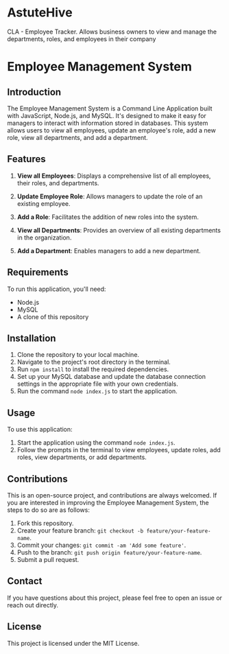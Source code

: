 # AstuteHive
CLA - Employee Tracker. Allows business owners to view and manage the departments, roles, and employees in their company

# Employee Management System

## Introduction

The Employee Management System is a Command Line Application built with JavaScript, Node.js, and MySQL. It's designed to make it easy for managers to interact with information stored in databases. This system allows users to view all employees, update an employee's role, add a new role, view all departments, and add a department.

## Features

1. **View all Employees**: Displays a comprehensive list of all employees, their roles, and departments.

2. **Update Employee Role**: Allows managers to update the role of an existing employee.

3. **Add a Role**: Facilitates the addition of new roles into the system.

4. **View all Departments**: Provides an overview of all existing departments in the organization.

5. **Add a Department**: Enables managers to add a new department.

## Requirements

To run this application, you'll need:

- Node.js
- MySQL
- A clone of this repository

## Installation

1. Clone the repository to your local machine.
2. Navigate to the project's root directory in the terminal.
3. Run `npm install` to install the required dependencies.
4. Set up your MySQL database and update the database connection settings in the appropriate file with your own credentials.
5. Run the command `node index.js` to start the application.

## Usage

To use this application:

1. Start the application using the command `node index.js`.
2. Follow the prompts in the terminal to view employees, update roles, add roles, view departments, or add departments.
   
## Contributions

This is an open-source project, and contributions are always welcomed. If you are interested in improving the Employee Management System, the steps to do so are as follows:

1. Fork this repository.
2. Create your feature branch: `git checkout -b feature/your-feature-name`.
3. Commit your changes: `git commit -am 'Add some feature'`.
4. Push to the branch: `git push origin feature/your-feature-name`.
5. Submit a pull request.

## Contact

If you have questions about this project, please feel free to open an issue or reach out directly.

## License

This project is licensed under the MIT License.
